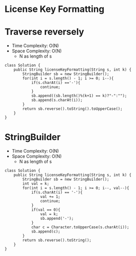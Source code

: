 # License Key Formatting
# Traverse reversely
* Time Complexity: O(N)
* Space Complexity: O(N)
	* N as length of s
```
class Solution {
    public String licenseKeyFormatting(String s, int k) {
        StringBuilder sb = new StringBuilder();
        for(int i = s.length() - 1; i >= 0; i--){
            if(s.charAt(i) =='-'){
                continue;
            }
            sb.append((sb.length()%(k+1) == k)?"-":"");
            sb.append(s.charAt(i));
        }
        return sb.reverse().toString().toUpperCase();
    }
}
```
# StringBuilder
* Time Complexity: O(N)
* Space Complexity: O(N)
	* N as length of s
```
class Solution {
    public String licenseKeyFormatting(String s, int k) {
        StringBuilder sb = new StringBuilder();
        int val = k;
        for(int i = s.length() - 1; i >= 0; i--, val--){
            if(s.charAt(i) == '-'){
                val += 1;
                continue;
            }
            if(val == 0){
                val = k;
                sb.append('-');
            }
            char c = Character.toUpperCase(s.charAt(i));
            sb.append(c);
        }
        return sb.reverse().toString();
    }
}
```